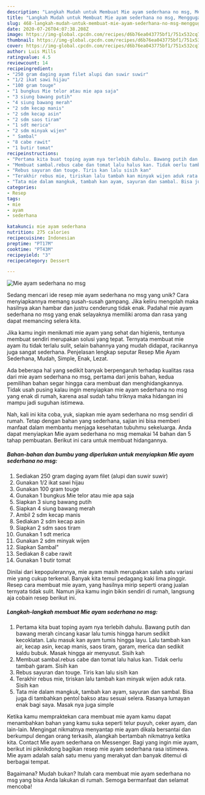 ```yaml
---
description: "Langkah Mudah untuk Membuat Mie ayam sederhana no msg, Menggugah Selera"
title: "Langkah Mudah untuk Membuat Mie ayam sederhana no msg, Menggugah Selera"
slug: 468-langkah-mudah-untuk-membuat-mie-ayam-sederhana-no-msg-menggugah-selera
date: 2020-07-26T04:07:38.208Z
image: https://img-global.cpcdn.com/recipes/d6b76ea043775bf1/751x532cq70/mie-ayam-sederhana-no-msg-foto-resep-utama.jpg
thumbnail: https://img-global.cpcdn.com/recipes/d6b76ea043775bf1/751x532cq70/mie-ayam-sederhana-no-msg-foto-resep-utama.jpg
cover: https://img-global.cpcdn.com/recipes/d6b76ea043775bf1/751x532cq70/mie-ayam-sederhana-no-msg-foto-resep-utama.jpg
author: Luis Mills
ratingvalue: 4.5
reviewcount: 14
recipeingredient:
- "250 gram daging ayam filet alupi dan suwir suwir"
- "1/2 ikat sawi hijau"
- "100 gram touge"
- "1 bungkus Mie telor atau mie apa saja"
- "3 siung bawang putih"
- "4 siung bawang merah"
- "2 sdm kecap manis"
- "2 sdm kecap asin"
- "2 sdm saos tiram"
- "1 sdt merica"
- "2 sdm minyak wijen"
- " Sambal"
- "8 cabe rawit"
- "1 butir tomat"
recipeinstructions:
- "Pertama kita buat toping ayam nya terlebih dahulu. Bawang putih dan bawang merah cincang kasar lalu tumis hingga harum sedikit kecoklatan. Lalu masuk kan ayam tumis hingga layu. Lalu tambah kan air, kecap asin, kecap manis, saos tiram, garam, merica dan sedikit kaldu bubuk. Masak hingga air menyusut. Sisih kah"
- "Membuat sambal.rebus cabe dan tomat lalu halus kan. Tidak oerlu tambah garam. Sisih kan"
- "Rebus sayuran dan touge. Tiris kan lalu sisih kan"
- "Terakhir rebus mie, tiriskan lalu tambah kan minyak wijen aduk rata. Sisih kan"
- "Tata mie dalam mangkuk, tambah kan ayam, sayuran dan sambal. Bisa juga di tambahkan pentol bakso atau sesuai selera. Rasanya lumayan enak bagi saya. Masak nya juga simple"
categories:
- Resep
tags:
- mie
- ayam
- sederhana

katakunci: mie ayam sederhana 
nutrition: 275 calories
recipecuisine: Indonesian
preptime: "PT17M"
cooktime: "PT43M"
recipeyield: "3"
recipecategory: Dessert

---
```



![Mie ayam sederhana no msg](https://img-global.cpcdn.com/recipes/d6b76ea043775bf1/751x532cq70/mie-ayam-sederhana-no-msg-foto-resep-utama.jpg)

Sedang mencari ide resep mie ayam sederhana no msg yang unik? Cara menyiapkannya memang susah-susah gampang. Jika keliru mengolah maka hasilnya akan hambar dan justru cenderung tidak enak. Padahal mie ayam sederhana no msg yang enak selayaknya memiliki aroma dan rasa yang dapat memancing selera kita.

Jika kamu ingin menikmati mie ayam yang sehat dan higienis, tentunya membuat sendiri merupakan solusi yang tepat. Ternyata membuat mie ayam itu tidak terlalu sulit, selain bahannya yang mudah didapat, racikannya juga sangat sederhana. Penjelasan lengkap seputar Resep Mie Ayam Sederhana, Mudah, Simple, Enak, Lezat.

Ada beberapa hal yang sedikit banyak berpengaruh terhadap kualitas rasa dari mie ayam sederhana no msg, pertama dari jenis bahan, kedua pemilihan bahan segar hingga cara membuat dan menghidangkannya. Tidak usah pusing kalau ingin menyiapkan mie ayam sederhana no msg yang enak di rumah, karena asal sudah tahu triknya maka hidangan ini mampu jadi suguhan istimewa.


Nah, kali ini kita coba, yuk, siapkan mie ayam sederhana no msg sendiri di rumah. Tetap dengan bahan yang sederhana, sajian ini bisa memberi manfaat dalam membantu menjaga kesehatan tubuhmu sekeluarga. Anda dapat menyiapkan Mie ayam sederhana no msg memakai 14 bahan dan 5 tahap pembuatan. Berikut ini cara untuk membuat hidangannya.

<!--inarticleads1-->

##### Bahan-bahan dan bumbu yang diperlukan untuk menyiapkan Mie ayam sederhana no msg:

1. Sediakan 250 gram daging ayam filet (alupi dan suwir suwir)
1. Gunakan 1/2 ikat sawi hijau
1. Gunakan 100 gram touge
1. Gunakan 1 bungkus Mie telor atau mie apa saja
1. Siapkan 3 siung bawang putih
1. Siapkan 4 siung bawang merah
1. Ambil 2 sdm kecap manis
1. Sediakan 2 sdm kecap asin
1. Siapkan 2 sdm saos tiram
1. Gunakan 1 sdt merica
1. Gunakan 2 sdm minyak wijen
1. Siapkan  Sambal&#34;
1. Sediakan 8 cabe rawit
1. Gunakan 1 butir tomat


Dinilai dari kepopulerannya, mie ayam masih merupakan salah satu variasi mie yang cukup terkenal. Banyak kita temui pedagang kaki lima pinggir. Resep cara membuat mie ayam, yang hasilnya mirip seperti orang jualan ternyata tidak sulit. Namun jika kamu ingin bikin sendiri di rumah, langsung aja cobain resep berikut ini. 

<!--inarticleads2-->

##### Langkah-langkah membuat Mie ayam sederhana no msg:

1. Pertama kita buat toping ayam nya terlebih dahulu. Bawang putih dan bawang merah cincang kasar lalu tumis hingga harum sedikit kecoklatan. Lalu masuk kan ayam tumis hingga layu. Lalu tambah kan air, kecap asin, kecap manis, saos tiram, garam, merica dan sedikit kaldu bubuk. Masak hingga air menyusut. Sisih kah
1. Membuat sambal.rebus cabe dan tomat lalu halus kan. Tidak oerlu tambah garam. Sisih kan
1. Rebus sayuran dan touge. Tiris kan lalu sisih kan
1. Terakhir rebus mie, tiriskan lalu tambah kan minyak wijen aduk rata. Sisih kan
1. Tata mie dalam mangkuk, tambah kan ayam, sayuran dan sambal. Bisa juga di tambahkan pentol bakso atau sesuai selera. Rasanya lumayan enak bagi saya. Masak nya juga simple


Ketika kamu mempraktekan cara membuat mie ayam kamu dapat menambahkan bahan yang kamu suka seperti telur puyuh, ceker ayam, dan lain-lain. Mengingat nikmatnya menyantap mie ayam dikala bersantai dan berkumpul dengan orang terkasih, alangkah bertambah nikmatnya ketika kita. Contact Mie ayam sederhana on Messenger. Bagi yang ingin mie ayam, berikut ini piknikdong bagikan resep mie ayam sederhana rasa istimewa. Mie ayam adalah salah satu menu yang merakyat dan banyak ditemui di berbagai tempat. 

Bagaimana? Mudah bukan? Itulah cara membuat mie ayam sederhana no msg yang bisa Anda lakukan di rumah. Semoga bermanfaat dan selamat mencoba!
